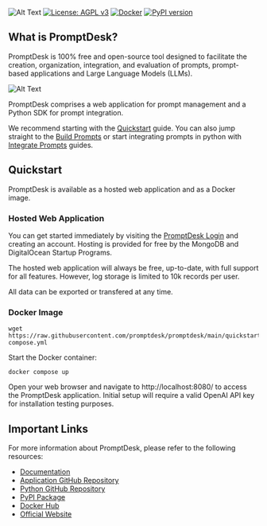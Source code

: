 ![Alt Text](https://promptdesk.ai/branding/github_banner.png)
[![License: AGPL v3](https://img.shields.io/badge/License-AGPL_v3-blue.svg)](https://www.gnu.org/licenses/agpl-3.0)
[![Docker](https://badgen.net/badge/icon/docker?icon=docker&label)](https://hub.docker.com/r/promptdesk/promptdesk)
[![PyPI version](https://badge.fury.io/py/promptdesk.svg)](https://badge.fury.io/py/promptdesk)

## What is PromptDesk?

PromptDesk is 100% free and open-source tool designed to facilitate the creation, organization, integration, and evaluation of prompts, prompt-based applications and Large Language Models (LLMs).

![Alt Text](https://promptdesk.ai/branding/flowchart_banner.png)

PromptDesk comprises a web application for prompt management and a Python SDK for prompt integration.

We recommend starting with the [Quickstart](https://promptdesk.ai/docs/quickstart) guide. You can also jump straight to the [Build Prompts](https://promptdesk.ai/docs/building-prompts/) or start integrating prompts in python with [Integrate Prompts](https://promptdesk.ai/docs/python-sdk/) guides.

## Quickstart

PromptDesk is available as a hosted web application and as a Docker image.

### Hosted Web Application

You can get started immediately by visiting the [PromptDesk Login](https://app.promptdesk.ai/) and creating an account.
Hosting is provided for free by the MongoDB and DigitalOcean Startup Programs.

The hosted web application will always be free, up-to-date, with full support for all features. However, log storage is limited to 10k records per user.

All data can be exported or transfered at any time.

### Docker Image

```shell
wget https://raw.githubusercontent.com/promptdesk/promptdesk/main/quickstart/docker-compose.yml
```

Start the Docker container:

```shell
docker compose up
```

Open your web browser and navigate to http://localhost:8080/ to access the PromptDesk application. Initial setup will require a valid OpenAI API key for installation testing purposes.

## Important Links

For more information about PromptDesk, please refer to the following resources:

- [Documentation](https://promptdesk.ai/docs/)
- [Application GitHub Repository](https://github.com/promptdesk/promptdesk)
- [Python GitHub Repository](https://github.com/promptdesk/promptdesk-py)
- [PyPI Package](https://pypi.org/project/promptdesk/)
- [Docker Hub](https://hub.docker.com/r/promptdesk/promptdesk/)
- [Official Website](https://promptdesk.ai/)